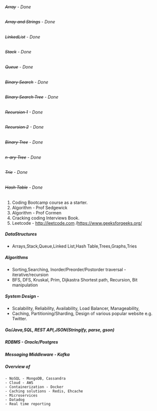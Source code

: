 ###### ~~Array~~               - Done
###### ~~Array and Strings~~   - Done
###### ~~LinkedList~~          - Done
###### ~~Stack~~               - Done
###### ~~Queue~~               - Done
###### ~~Binary Search~~       - Done
###### ~~Binary Search Tree~~  - Done
###### ~~Recursion 1~~         - Done
###### ~~Recursion 2~~         - Done
###### ~~Binary Tree~~         - Done
###### ~~n-ary Tree~~          - Done
###### ~~Trie~~                - Done
###### ~~Hash Table~~          - Done

1. Coding Bootcamp course as a starter.
2. Algorithm - Prof Sedgewick
3. Algorithm - Prof Cormen
4. Cracking coding Interviews Book.
5. Leetcode - http://leetcode.com /https://www.geeksforgeeks.org/

##### DataStructures 
- Arrays,Stack,Queue,Linked List,Hash Table,Trees,Graphs,Tries
##### Algorithms
- Sorting,Searching, Inorder/Preorder/Postorder traversal - iterative/recursion
- BFS, DFS, Kruskal, Prim, Dijkastra Shortest path, Recursion, Bit manipulation

##### System Design - 
- Scalability, Reliability, Availability, Load Balancer, Manageability, 
- Caching, Partitioning/Sharding, Design of various popular website e.g. Twitter.

##### Go/Java,SQL, REST API,JSON(Stringify, parse, gson) 
##### RDBMS - Oracle/Postgres
##### Messaging Middleware - Kafka 

##### Overview of 
	- NoSQL - MongoDB, Cassandra
	- Cloud - AWS 
	- Containerization - Docker 
	- Caching solutions - Redis, Ehcache
	- Microservices
	- Datadog
	- Real time reporting
